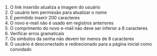 1. O link inserido atualiza a imagem do usuário
2. O usuário tem permissão para atualizar o nome
3. É permitido inserir 200 caracteres
4. O novo e-mail não é usado em registros anteriores
5. O comprimento do novo e-mail não deve ser inferior a 8 caracteres
6. Verificar erros gramaticais
7. Os símbolos da senha não devem ter menos de 8 caracteres
8. O usuário é desconectado e redirecionado para a página inicial como convidado

